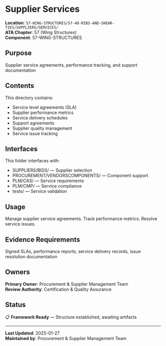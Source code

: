 # Supplier Services

**Location**: `57-WING-STRUCTURES/57-40-RIBS-AND-SHEAR-TIES/SUPPLIERS/SERVICES/`  
**ATA Chapter**: 57 (Wing Structures)  
**Component**: 57-WING-STRUCTURES

## Purpose

Supplier service agreements, performance tracking, and support documentation

## Contents

This directory contains:

- Service level agreements (SLA)
- Supplier performance metrics
- Service delivery schedules
- Support agreements
- Supplier quality management
- Service issue tracking

## Interfaces

This folder interfaces with:

- SUPPLIERS/BIDS/ — Supplier selection
- PROCUREMENT/VENDORSCOMPONENTS/ — Component support
- PLM/CAS/ — Service requirements
- PLM/CMP/ — Service compliance
- tests/ — Service validation

## Usage

Manage supplier service agreements. Track performance metrics. Resolve service issues.

## Evidence Requirements

Signed SLAs, performance reports, service delivery records, issue resolution documentation

## Owners

**Primary Owner**: Procurement & Supplier Management Team  
**Review Authority**: Certification & Quality Assurance

## Status

📋 **Framework Ready** — Structure established, awaiting artifacts

---

**Last Updated**: 2025-01-27  
**Maintained by**: Procurement & Supplier Management Team
